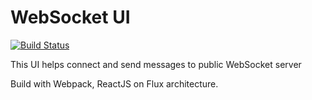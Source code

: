 WebSocket UI
============

[![Build Status](https://travis-ci.org/ufocoder/WebsocketUI.svg?branch=master)](https://travis-ci.org/ufocoder/WebsocketUI)

This UI helps connect and send messages to public WebSocket server

Build with Webpack, ReactJS on Flux architecture.
